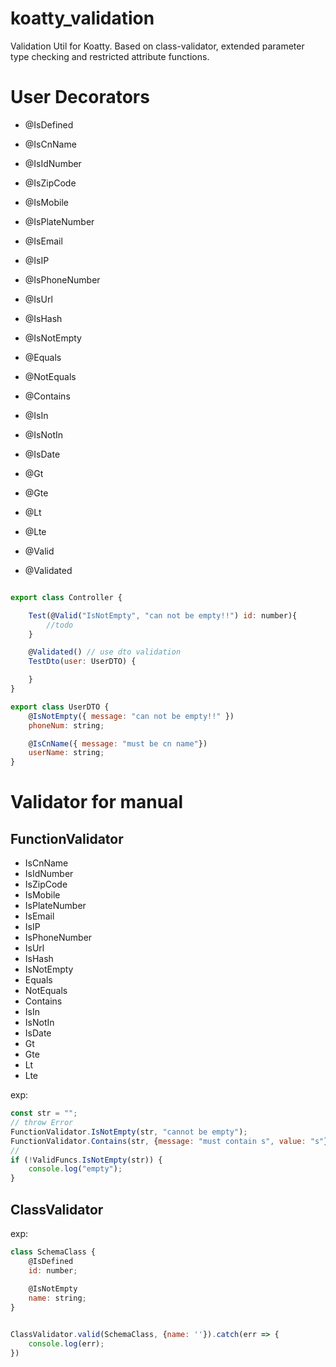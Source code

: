 # koatty_validation
Validation Util for Koatty. Based on class-validator, extended parameter type checking and restricted attribute functions.


# User Decorators

* @IsDefined
* @IsCnName
* @IsIdNumber
* @IsZipCode
* @IsMobile
* @IsPlateNumber
* @IsEmail
* @IsIP
* @IsPhoneNumber
* @IsUrl
* @IsHash
* @IsNotEmpty
* @Equals
* @NotEquals
* @Contains
* @IsIn
* @IsNotIn
* @IsDate
* @Gt
* @Gte
* @Lt
* @Lte
  
* @Valid
* @Validated



```js

export class Controller {

    Test(@Valid("IsNotEmpty", "can not be empty!!") id: number){
        //todo
    }

    @Validated() // use dto validation
    TestDto(user: UserDTO) {

    }
}

export class UserDTO {
    @IsNotEmpty({ message: "can not be empty!!" })
    phoneNum: string;

    @IsCnName({ message: "must be cn name"})
    userName: string;
}

```

# Validator for manual

## FunctionValidator

* IsCnName
* IsIdNumber
* IsZipCode
* IsMobile
* IsPlateNumber
* IsEmail
* IsIP
* IsPhoneNumber
* IsUrl
* IsHash
* IsNotEmpty
* Equals
* NotEquals
* Contains
* IsIn
* IsNotIn
* IsDate
* Gt
* Gte
* Lt
* Lte

exp:

```js
const str = "";
// throw Error
FunctionValidator.IsNotEmpty(str, "cannot be empty");
FunctionValidator.Contains(str, {message: "must contain s", value: "s"});
// 
if (!ValidFuncs.IsNotEmpty(str)) {
    console.log("empty");
}
```

## ClassValidator

exp:

```js
class SchemaClass {
    @IsDefined
    id: number;
    
    @IsNotEmpty
    name: string;
}


ClassValidator.valid(SchemaClass, {name: ''}).catch(err => {
    console.log(err);
})
```

